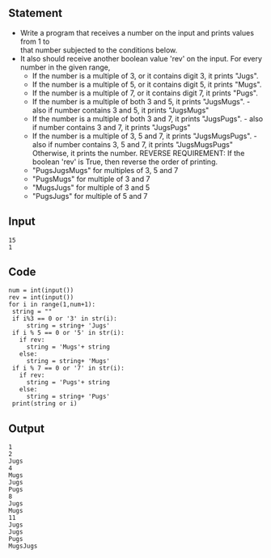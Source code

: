 ## Statement
- Write a program that receives a number on the input and prints values from 1 to   
that number subjected to the conditions below. 
- It also should receive another boolean value 'rev' on the input.
For every number in the given range, 
  - If the number is a multiple of 3, or it contains digit 3, it prints "Jugs". 
  - If the number is a multiple of 5, or it contains digit 5, it prints "Mugs".
  - If the number is a multiple of 7, or it contains digit 7, it prints "Pugs".
  - If the number is a multiple of both 3 and 5, it prints "JugsMugs".
        - also if number contains 3 and 5, it prints "JugsMugs"
  - If the number is a multiple of both 3 and 7, it prints "JugsPugs".
        - also if number contains 3 and 7, it prints "JugsPugs"
  - If the number is a multiple of 3, 5 and 7, it prints "JugsMugsPugs".
        - also if number contains 3, 5 and 7, it prints "JugsMugsPugs"
Otherwise, it prints the number.
REVERSE REQUIREMENT:
If the boolean 'rev' is True, then reverse the order of printing. 
   - "PugsJugsMugs" for multiples of 3, 5 and 7
   - "PugsMugs" for multiple of 3 and 7
   - "MugsJugs" for multiple of 3 and 5 
   - "PugsJugs" for multiple of 5 and 7
   
 ## Input
 ```
15
1
 ```
 ## Code
 ```
num = int(input())
rev = int(input())
for i in range(1,num+1):
  string = ""
  if i%3 == 0 or '3' in str(i):
      string = string+ 'Jugs'
  if i % 5 == 0 or '5' in str(i):
    if rev:
      string = 'Mugs'+ string
    else:
      string = string+ 'Mugs'
  if i % 7 == 0 or '7' in str(i):
    if rev:
      string = 'Pugs'+ string
    else:
      string = string+ 'Pugs'
  print(string or i)    
 ```
 ## Output
 ```
1
2
Jugs
4
Mugs
Jugs
Pugs
8
Jugs
Mugs
11
Jugs
Jugs
Pugs
MugsJugs

 ```
   
